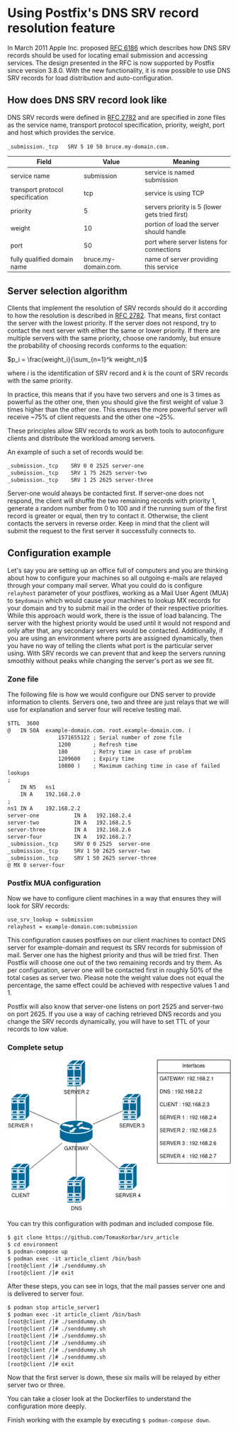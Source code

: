 # Using Postfix's DNS SRV record resolution feature

In March 2011 Apple Inc. proposed [RFC 6186](https://www.ietf.org/rfc/rfc6186.txt) which describes how DNS SRV records should be used
for locating email submission and accessing services. The design presented in the RFC is now supported by Postfix since version 3.8.0. With the new functionality, it is now possible to use DNS SRV records for load distribution and auto-configuration.

## How does DNS SRV record look like

DNS SRV records were defined in [RFC 2782](https://www.ietf.org/rfc/rfc2782.txt) and are specified in zone files as the service name, transport protocol
specification, priority, weight, port and host which provides the service.

`_submission._tcp	SRV 5 10 50 bruce.my-domain.com.`

| Field | Value | Meaning |
|---|---|---|
| service name | submission | service is named submission |
| transport protocol specification | tcp | service is using TCP |
| priority | 5 | servers priority is 5 (lower gets tried first)|
| weight | 10 | portion of load the server should handle |
| port | 50 | port where server listens for connections |
| fully qualified domain name | bruce.my-domain.com. | name of server providing this service |

## Server selection algorithm

Clients that implement the resolution of SRV records should do it according to how the resolution is described in [RFC 2782](https://www.ietf.org/rfc/rfc2782.txt). That means, first contact the server with the lowest priority. If the server does not respond, try to contact the next server with either the same or lower priority. If there are multiple servers with the same priority, choose one randomly, but ensure the probability of choosing records conforms to the equation:

$p_i = \frac{weight_i}{\sum_{n=1}^k weight_n}$

where $i$ is the identification of SRV record and $k$ is the
count of SRV records with the same priority.

In practice, this means that if you have two servers and one is
3 times as powerful as the other one, then you should give the first weight of value 3 times higher than the other one. This ensures the more powerful server will receive ~75% of client requests and the other one ~25%.

These principles allow SRV records to work as both tools to autoconfigure
clients and distribute the workload among servers.

An example of such a set of records would be:

```
_submission._tcp 	SRV 0 0 2525 server-one
_submission._tcp 	SRV 1 75 2625 server-two
_submission._tcp 	SRV 1 25 2625 server-three
```

Server-one would always be contacted first. If server-one does not respond, the client will shuffle the two remaining records with priority 1, generate a random number from 0 to 100 and if the running sum of the first record is
greater or equal, then try to contact it. Otherwise, the client contacts the servers
in reverse order. Keep in mind that the client will submit the request to the first server it successfully connects to.

## Configuration example

Let's say you are setting up an office full of computers and you are
thinking about how to configure your machines so all outgoing e-mails
are relayed through your company mail server. What you could do is configure `relayhost` parameter of your postfixes, working as a Mail User Agent (MUA) to `$mydomain` which would cause your machines to lookup MX records for your
domain and try to submit mail in the order of their respective priorities.
While this approach would work, there is the issue of load balancing. The
server with the highest priority would be used until it would not respond
and only after that, any secondary servers would be contacted. Additionally, if you are using an environment where ports are assigned dynamically, then you
have no way of telling the clients what port is the particular server using. With SRV records we can prevent that and keep the servers running smoothly without peaks while changing the server's port as we see fit.

### Zone file
The following file is how we would configure our DNS server to provide information to clients. Servers one, two and three are just relays that we will use for explanation and
server four will receive testing mail.

```
$TTL  3600
@  	IN SOA  example-domain.com. root.example-domain.com. (
                1571655122 ; Serial number of zone file
                1200       ; Refresh time
                180        ; Retry time in case of problem
                1209600    ; Expiry time
                10800 )    ; Maximum caching time in case of failed lookups
;
   	IN NS   ns1
   	IN A    192.168.2.0
;
ns1	IN A    192.168.2.2
server-one           IN A   192.168.2.4
server-two           IN A   192.168.2.5
server-three         IN A   192.168.2.6
server-four          IN A   192.168.2.7
_submission._tcp     SRV 0 0 2525  server-one
_submission._tcp     SRV 1 50 2625 server-two
_submission._tcp     SRV 1 50 2625 server-three
@ MX 0 server-four
```

### Postfix MUA configuration

Now we have to configure client machines in a way that ensures they
will look for SRV records:

```
use_srv_lookup = submission
relayhost = example-domain.com:submission
```

This configuration causes postfixes on our client machines to contact DNS server
for example-domain and request its SRV records for submission of mail. Server one has
the highest priority and thus will be tried first. Then Postfix
will choose one out of the two remaining records and try them. As per configuration, server one will be contacted first in roughly 50% of the total cases as server two. Please note the weight value does not equal the percentage, the same effect could be achieved with respective values 1 and 1.

Postfix will also know that server-one listens on port 2525 and server-two on port 2625. If you use a way of caching retrieved DNS records and you change the SRV records dynamically, you will have to set TTL of your records to low value.

### Complete setup

![alt text](srv_article.png)

You can try this configuration with podman and included compose file.

```
$ git clone https://github.com/TomasKorbar/srv_article
$ cd environment
$ podman-compose up
$ podman exec -it article_client /bin/bash
[root@client /]# ./senddummy.sh
[root@client /]# exit
```

After these steps, you can see in logs, that the mail passes server one and is delivered
to server four.

```
$ podman stop article_server1
$ podman exec -it article_client /bin/bash
[root@client /]# ./senddummy.sh
[root@client /]# ./senddummy.sh
[root@client /]# ./senddummy.sh
[root@client /]# ./senddummy.sh
[root@client /]# ./senddummy.sh
[root@client /]# ./senddummy.sh
[root@client /]# exit
```

Now that the first server is down, these six mails will be relayed by either server two or three.

You can take a closer look at the Dockerfiles to understand the configuration more deeply.

Finish working with the example by executing `$ podman-compose down`.
